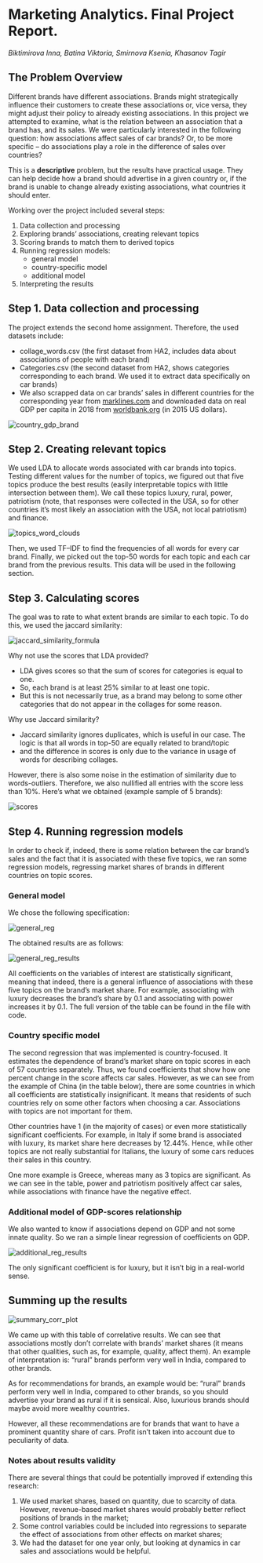 # Marketing Analytics. Final Project Report.

*Biktimirova Inna, Batina Viktoria, Smirnova Ksenia, Khasanov Tagir*

## The Problem Overview

Different brands have different associations. 
Brands might strategically influence their customers to create these associations or, vice versa, 
they might adjust their policy to already existing associations. 
In this project we attempted to examine, what is the relation between an association that a brand has, and its sales. 
We were particularly interested in the following question: how associations affect sales of car brands? 
Or, to be more specific – do associations play a role in the difference of sales over countries?

This is a **descriptive** problem, but the results have practical usage. 
They can help decide how a brand should advertise in a given country or, 
if the brand is unable to change already existing associations, what countries it should enter.

Working over the project included several steps:
1. Data collection and processing
2. Exploring brands’ associations, creating relevant topics
3. Scoring brands to match them to derived topics
4. Running regression models:
   - general model 
   - country-specific model
   - additional model
5. Interpreting the results

## Step 1. Data collection and processing

The project extends the second home assignment. Therefore, the used datasets include:
- collage_words.csv (the first dataset from HA2, includes data about associations of people with each brand)
- Categories.csv (the second dataset from HA2, shows categories corresponding to each brand. We used it to extract data specifically on car brands)
- We also scrapped data on car brands’ sales in different countries for the corresponding year from [marklines.com](marklines.com )
and downloaded data on real GDP per capita in 2018 from [worldbank.org](worldbank.org) (in 2015 US dollars).

![country_gdp_brand](https://github.com/Chelovek2002/pechenye-Yubileynoye/blob/0d3315a1ad84c1970ca084ee1556a29acd1d488c/images/img00_country_gdp_brand.png)

## Step 2. Creating relevant topics 

We used LDA to allocate words associated with car brands into topics. 
Testing different values for the number of topics, we figured out that five topics produce the best results 
(easily interpretable topics with little intersection between them). 
We call these topics luxury, rural, power, patriotism (note, that responses were collected in the USA, 
so for other countries it’s most likely an association with the USA, not local patriotism) and finance.

![topics_word_clouds](https://github.com/Chelovek2002/pechenye-Yubileynoye/blob/0d3315a1ad84c1970ca084ee1556a29acd1d488c/images/img01_topics_word_clouds.png)

Then, we used TF–IDF to find the frequencies of all words for every car brand. 
Finally, we picked out the top-50 words for each topic and each car brand from the previous results. 
This data will be used in the following section.

## Step 3. Calculating scores

The goal was to rate to what extent brands are similar to each topic. To do this, we used the jaccard similarity:

![jaccard_similarity_formula](https://github.com/Chelovek2002/pechenye-Yubileynoye/blob/e54e7f578fdf0c5773467d0ac78e220554b46c5d/images/img02_jaccard_similarity_formula.png)

Why not use the scores that LDA provided?
- LDA gives scores so that the sum of scores for categories is equal to one. 
- So, each brand is at least 25% similar to at least one topic. 
- But this is not necessarily true, as a brand may belong to some other categories that do not appear in the collages for some reason.

Why use Jaccard similarity?
- Jaccard similarity ignores duplicates, which is useful in our case. 
The logic is that all words in top-50 are equally related to brand/topic 
- and the difference in scores is only due to the variance in usage of words for describing collages.

However, there is also some noise in the estimation of similarity due to words-outliers. 
Therefore, we also nullified all entries with the score less than 10%. 
Here’s what we obtained (example sample of 5 brands):

![scores](https://github.com/Chelovek2002/pechenye-Yubileynoye/blob/0d3315a1ad84c1970ca084ee1556a29acd1d488c/images/img03_scores.png)

## Step 4. Running regression models 

In order to check if, indeed, there is some relation between the car brand’s sales and the fact that it 
is associated with these five topics, we ran some regression models, 
regressing market shares of brands in different countries on topic scores. 

### General model

We chose the following specification:

![general_reg](https://github.com/Chelovek2002/pechenye-Yubileynoye/blob/0d3315a1ad84c1970ca084ee1556a29acd1d488c/images/img04_general_reg.png)

The obtained results are as follows:

![general_reg_results](https://github.com/Chelovek2002/pechenye-Yubileynoye/blob/0d3315a1ad84c1970ca084ee1556a29acd1d488c/images/img05_general_reg_results.png)

All coefficients on the variables of interest are statistically significant, meaning that indeed, there is a general influence of associations with these five topics on the brand’s market share. For example, associating with luxury decreases the brand’s share by 0.1 and associating with power increases it by 0.1. The full version of the table can be found in the file with code.

### Country specific model

The second regression that was implemented is country-focused. It estimates the dependence of brand’s market share on topic scores in each of 57 countries separately. Thus, we found coefficients that show how one percent change in the score affects car sales. However, as we can see from the example of China (in the table below), there are some countries in which all coefficients are statistically insignificant. It means that residents of such countries rely on some other factors when choosing a car. Associations with topics are not important for them.

Other countries have 1 (in the majority of cases) or even more statistically significant coefficients. For example, in Italy if some brand is associated with luxury, its market share here decreases by 12.44%. Hence, while other topics are not really substantial for Italians, the luxury of some cars reduces their sales in this country. 

One more example is Greece, whereas many as 3 topics are significant. As we can see in the table, power and patriotism positively affect car sales, while associations with finance have the negative effect.

### Additional model of GDP-scores relationship

We also wanted to know if associations depend on GDP and not some innate quality. So we ran a simple linear regression of coefficients on GDP.

![additional_reg_results](https://github.com/Chelovek2002/pechenye-Yubileynoye/blob/0d3315a1ad84c1970ca084ee1556a29acd1d488c/images/img06_additional_reg_results.png)

The only significant coefficient is for luxury, but it isn’t big in a real-world sense.

## Summing up the results

![summary_corr_plot](https://github.com/Chelovek2002/pechenye-Yubileynoye/blob/0d3315a1ad84c1970ca084ee1556a29acd1d488c/images/img07_summary_corr_plot.png)

We came up with this table of correlative results. We can see that associations mostly don’t correlate with brands’ market shares (it means that other qualities, such as, for example, quality, affect them). An example of interpretation is: “rural” brands perform very well in India, compared to other brands.

As for recommendations for brands, an example would be: “rural” brands perform very well in India, compared to other brands, so you should advertise your brand as rural if it is sensical. 
Also, luxurious brands should maybe avoid more wealthy countries.

However, all these recommendations are for brands that want to have a prominent quantity share of cars.  Profit isn’t taken into account due to peculiarity of data.

### Notes about results validity

There are several things that could be potentially improved if extending this research:

1. We used market shares, based on quantity, due to scarcity of data. However, revenue-based market shares would probably better reflect positions of brands in the market;
2. Some control variables could be included into regressions to separate the effect of associations from other effects on market shares;
3. We had the dataset for one year only, but looking at dynamics in car sales and associations would be helpful.


